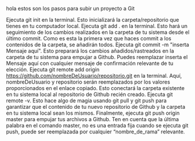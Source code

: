 hola estos son los pasos para subir un proyecto a Git

Ejecuta git init en la terminal. Esto inicializará la carpeta/repositorio que tienes en tu computador local.
Ejecuta git add . en la terminal. Esto hará un seguimiento de los cambios realizados en la carpeta de tu sistema desde el último commit. Como es esta la primera vez que haces commit a los contenidos de la carpeta, se añadirán todos.
Ejecuta git commit -m "inserta Mensaje aquí". Esto preparará los cambios añadidos/rastreados en la carpeta de tu sistema para empujar a Github. Puedes reemplazar inserta el Mensaje aquí con cualquier mensaje de confirmación relevante de tu elección.
Ejecuta git remote add origin https://github.com/nombreDeUsuario/repositorio.git en la terminal. Aquí, nombreDeUsuario y repositorio serán reemplazados por los valores proporcionados en el enlace copiado. Esto conectará la carpeta existente en tu sistema local al repositorio de Github recién creado.
Ejecuta git remote -v. Esto hace algo de magia usando git pull y git push para garantizar que el contenido de tu nuevo repositorio de Github y la carpeta en tu sistema local sean los mismos.
Finalmente, ejecuta git push origin master para empujar tus archivos a Github. Ten en cuenta que la última palabra en el comando master, no es una entrada fija cuando se ejecuta git push, puede ser reemplazada por cualquier “nombre_de_rama” relevante.
